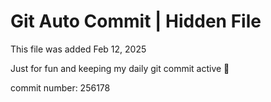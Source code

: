 # Git Auto Commit | Hidden File

This file was added Feb 12, 2025

Just for fun and keeping my daily git commit active 🤪

commit number: 256178
